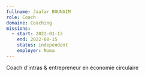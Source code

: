 ```yaml
---
fullname: Jaafar BOUNAIM
role: Coach
domaine: Coaching
missions:
  - start: 2022-01-13
    end: 2022-08-15
    status: independent
    employer: Numa
---
```


Coach d'intras & entrepreneur en économie circulaire
